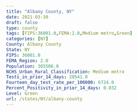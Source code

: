 ```yaml
---
title: "Albany County, NY"
date: 2021-03-30
draft: false
type: county
tags: [FIPS:36001.0,FEMA:2.0,Medium metro,Green]
categories: [NY]
County: Albany County
State: NY
FIPS: 36001.0
FEMA_Region: 2.0
Population: 305506.0
NCHS_Urban_Rural_Classification: Medium metro
Tests_in_prior_14_days: 20541.0
Fourteen_day_test_rate_per_100000: 6724.0
Percent_Positivity_in_prior_14_days: 0.032
Level: Green
url: /states/NY/albany-county
---
```



